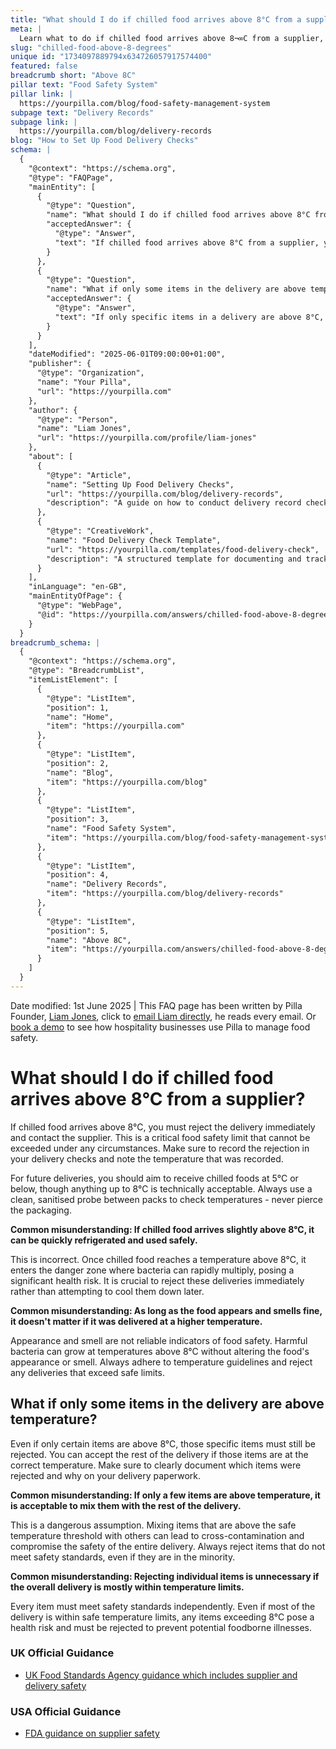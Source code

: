 ```yaml
---
title: "What should I do if chilled food arrives above 8°C from a supplier?"
meta: |
  Learn what to do if chilled food arrives above 8¬∞C from a supplier, including rejecting the delivery and documenting the issue in Pilla.
slug: "chilled-food-above-8-degrees"
unique id: "1734097889794x634726057917574400"
featured: false
breadcrumb short: "Above 8C"
pillar text: "Food Safety System"
pillar link: |
  https://yourpilla.com/blog/food-safety-management-system
subpage text: "Delivery Records"
subpage link: |
  https://yourpilla.com/blog/delivery-records
blog: "How to Set Up Food Delivery Checks"
schema: |
  {
    "@context": "https://schema.org",
    "@type": "FAQPage",
    "mainEntity": [
      {
        "@type": "Question",
        "name": "What should I do if chilled food arrives above 8°C from a supplier?",
        "acceptedAnswer": {
          "@type": "Answer",
          "text": "If chilled food arrives above 8°C from a supplier, you must immediately reject the delivery and inform the supplier. This temperature exceeds the critical food safety limit of 8°C. Ensure to document the rejection and the recorded temperature in your delivery checks. For future deliveries, aim to receive chilled foods at or below 5°C, although up to 8°C is acceptable. Always use a clean, sanitised probe to check temperatures between packs without piercing the packaging."
        }
      },
      {
        "@type": "Question",
        "name": "What if only some items in the delivery are above temperature?",
        "acceptedAnswer": {
          "@type": "Answer",
          "text": "If only specific items in a delivery are above 8°C, those items must be rejected. You can accept the remainder of the delivery if those items are within the safe temperature range. It is essential to clearly document which items were rejected and the reasons for rejection on your delivery paperwork."
        }
      }
    ],
    "dateModified": "2025-06-01T09:00:00+01:00",
    "publisher": {
      "@type": "Organization",
      "name": "Your Pilla",
      "url": "https://yourpilla.com"
    },
    "author": {
      "@type": "Person",
      "name": "Liam Jones",
      "url": "https://yourpilla.com/profile/liam-jones"
    },
    "about": [
      {
        "@type": "Article",
        "name": "Setting Up Food Delivery Checks",
        "url": "https://yourpilla.com/blog/delivery-records",
        "description": "A guide on how to conduct delivery record checks to ensure compliance and food safety in food deliveries."
      },
      {
        "@type": "CreativeWork",
        "name": "Food Delivery Check Template",
        "url": "https://yourpilla.com/templates/food-delivery-check",
        "description": "A structured template for documenting and tracking physiological states of foods in delivery, focused on temperature compliance and reporting."
      }
    ],
    "inLanguage": "en-GB",
    "mainEntityOfPage": {
      "@type": "WebPage",
      "@id": "https://yourpilla.com/answers/chilled-food-above-8-degrees"
    }
  }
breadcrumb_schema: |
  {
    "@context": "https://schema.org",
    "@type": "BreadcrumbList",
    "itemListElement": [
      {
        "@type": "ListItem",
        "position": 1,
        "name": "Home",
        "item": "https://yourpilla.com"
      },
      {
        "@type": "ListItem",
        "position": 2,
        "name": "Blog",
        "item": "https://yourpilla.com/blog"
      },
      {
        "@type": "ListItem",
        "position": 3,
        "name": "Food Safety System",
        "item": "https://yourpilla.com/blog/food-safety-management-system"
      },
      {
        "@type": "ListItem",
        "position": 4,
        "name": "Delivery Records",
        "item": "https://yourpilla.com/blog/delivery-records"
      },
      {
        "@type": "ListItem",
        "position": 5,
        "name": "Above 8C",
        "item": "https://yourpilla.com/answers/chilled-food-above-8-degrees"
      }
    ]
  }
---
```


Date modified: 1st June 2025 | This FAQ page has been written by Pilla Founder, [Liam Jones](https://yourpilla.com/profile/liam-jones), click to [email Liam directly](https://mailto:liam@yourpilla.com/), he reads every email. Or [book a demo](https://calendly.com/pilla/demo) to see how hospitality businesses use Pilla to manage food safety.

# What should I do if chilled food arrives above 8°C from a supplier?

If chilled food arrives above 8°C, you must reject the delivery immediately and contact the supplier. This is a critical food safety limit that cannot be exceeded under any circumstances. Make sure to record the rejection in your delivery checks and note the temperature that was recorded.

For future deliveries, you should aim to receive chilled foods at 5°C or below, though anything up to 8°C is technically acceptable. Always use a clean, sanitised probe between packs to check temperatures - never pierce the packaging.

**Common misunderstanding: If chilled food arrives slightly above 8°C, it can be quickly refrigerated and used safely.**

This is incorrect. Once chilled food reaches a temperature above 8°C, it enters the danger zone where bacteria can rapidly multiply, posing a significant health risk. It is crucial to reject these deliveries immediately rather than attempting to cool them down later.

**Common misunderstanding: As long as the food appears and smells fine, it doesn't matter if it was delivered at a higher temperature.**

Appearance and smell are not reliable indicators of food safety. Harmful bacteria can grow at temperatures above 8°C without altering the food's appearance or smell. Always adhere to temperature guidelines and reject any deliveries that exceed safe limits.

## What if only some items in the delivery are above temperature?

Even if only certain items are above 8°C, those specific items must still be rejected. You can accept the rest of the delivery if those items are at the correct temperature. Make sure to clearly document which items were rejected and why on your delivery paperwork.

**Common misunderstanding: If only a few items are above temperature, it is acceptable to mix them with the rest of the delivery.**

This is a dangerous assumption. Mixing items that are above the safe temperature threshold with others can lead to cross-contamination and compromise the safety of the entire delivery. Always reject items that do not meet safety standards, even if they are in the minority.

**Common misunderstanding: Rejecting individual items is unnecessary if the overall delivery is mostly within temperature limits.**

Every item must meet safety standards independently. Even if most of the delivery is within safe temperature limits, any items exceeding 8°C pose a health risk and must be rejected to prevent potential foodborne illnesses.

### UK Official Guidance

-   [UK Food Standards Agency guidance which includes supplier and delivery safety](https://www.food.gov.uk/business-guidance/managing-food-safety)

### USA Official Guidance

-   [FDA guidance on supplier safety](https://www.fda.gov/food/importing-food-products-united-states/industry-resources-third-party-audit-standards-and-fsma-supplier-verification-requirements)